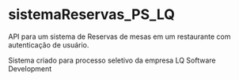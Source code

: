 # sistemaReservas_PS_LQ

API para um sistema de Reservas de mesas em um restaurante com autenticação de usuário.

Sistema criado para processo seletivo da empresa LQ Software Development
